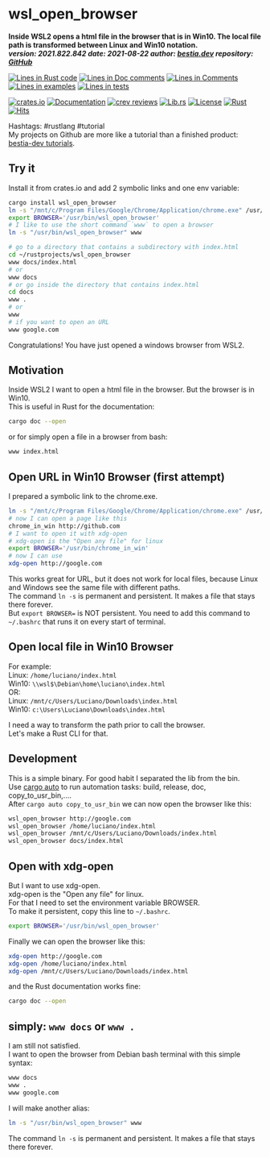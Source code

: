 [comment]: # (auto_md_to_doc_comments segment start A)

# wsl_open_browser

[comment]: # (auto_cargo_toml_to_md start)

**Inside WSL2 opens a html file in the browser that is in Win10. The local file path is transformed between Linux and Win10 notation.**  
***version: 2021.822.842  date: 2021-08-22 author: [bestia.dev](https://bestia.dev) repository: [GitHub](https://github.com/bestia-dev/wsl_open_browser)***  

[comment]: # (auto_cargo_toml_to_md end)

[comment]: # (auto_lines_of_code start)
[![Lines in Rust code](https://img.shields.io/badge/Lines_in_Rust-44-green.svg)](https://github.com/bestia-dev/wsl_open_browser/)
[![Lines in Doc comments](https://img.shields.io/badge/Lines_in_Doc_comments-113-blue.svg)](https://github.com/bestia-dev/wsl_open_browser/)
[![Lines in Comments](https://img.shields.io/badge/Lines_in_comments-15-purple.svg)](https://github.com/bestia-dev/wsl_open_browser/)
[![Lines in examples](https://img.shields.io/badge/Lines_in_examples-0-yellow.svg)](https://github.com/bestia-dev/wsl_open_browser/)
[![Lines in tests](https://img.shields.io/badge/Lines_in_tests-0-orange.svg)](https://github.com/bestia-dev/wsl_open_browser/)

[comment]: # (auto_lines_of_code end)

[![crates.io](https://img.shields.io/crates/v/cargo-auto.svg)](https://crates.io/crates/wsl_open_browser)
[![Documentation](https://docs.rs/wsl_open_browser/badge.svg)](https://docs.rs/wsl_open_browser/)
[![crev reviews](https://web.crev.dev/rust-reviews/badge/crev_count/wsl_open_browser.svg)](https://web.crev.dev/rust-reviews/crate/wsl_open_browser/)
[![Lib.rs](https://img.shields.io/badge/Lib.rs-rust-orange.svg)](https://lib.rs/crates/wsl_open_browser/)
[![License](https://img.shields.io/badge/license-MIT-blue.svg)](https://github.com/bestia-dev/wsl_open_browser/blob/master/LICENSE)
[![Rust](https://github.com/bestia-dev/wsl_open_browser/workflows/RustAction/badge.svg)](https://github.com/bestia-dev/wsl_open_browser/)
[![Hits](https://hits.seeyoufarm.com/api/count/incr/badge.svg?url=https%3A%2F%2Fgithub.com%2Fbestia-dev%2Fwsl_open_browser&count_bg=%2379C83D&title_bg=%23555555&icon=&icon_color=%23E7E7E7&title=hits&edge_flat=false)](https://hits.seeyoufarm.com)

Hashtags: #rustlang #tutorial  
My projects on Github are more like a tutorial than a finished product: [bestia-dev tutorials](https://github.com/bestia-dev/tutorials_rust_wasm).

## Try it

Install it from crates.io and add 2 symbolic links and one env variable:

```bash
cargo install wsl_open_browser
ln -s "/mnt/c/Program Files/Google/Chrome/Application/chrome.exe" /usr/bin/chrome_in_win
export BROWSER='/usr/bin/wsl_open_browser'
# I like to use the short command `www` to open a browser
ln -s "/usr/bin/wsl_open_browser" www

# go to a directory that contains a subdirectory with index.html
cd ~/rustprojects/wsl_open_browser
www docs/index.html
# or
www docs
# or go inside the directory that contains index.html
cd docs
www .
# or
www
# if you want to open an URL
www google.com
```

Congratulations! You have just opened a windows browser from WSL2.

## Motivation

Inside WSL2 I want to open a html file in the browser. But the browser is in Win10.  
This is useful in Rust for the documentation:

```bash
cargo doc --open
```

or for simply open a file in a browser from bash:

```bash
www index.html
```

## Open URL in Win10 Browser (first attempt)

I prepared a symbolic link to the chrome.exe.

```bash
ln -s "/mnt/c/Program Files/Google/Chrome/Application/chrome.exe" /usr/bin/chrome_in_win
# now I can open a page like this
chrome_in_win http://github.com
# I want to open it with xdg-open
# xdg-open is the "Open any file" for linux
export BROWSER='/usr/bin/chrome_in_win'
# now I can use
xdg-open http://google.com
```

This works great for URL, but it does not work for local files, because Linux and Windows see the same file with different paths.  
The command `ln -s` is permanent and persistent. It makes a file that stays there forever.  
But `export BROWSER=` is NOT persistent. You need to add this command to `~/.bashrc` that runs it on every start of terminal.  

## Open local file in Win10 Browser

For example:  
Linux: `/home/luciano/index.html`  
Win10: `\\wsl$\Debian\home\luciano\index.html`  
OR:  
Linux: `/mnt/c/Users/Luciano/Downloads\index.html`  
Win10: `c:\Users\Luciano\Downloads\index.html`  

I need a way to transform the path prior to call the browser.  
Let's make a Rust CLI for that.

## Development

This is a simple binary. For good habit I separated the lib from the bin.  
Use [cargo auto](https://crates.io/crates/cargo-auto) to run automation tasks: build, release, doc, copy_to_usr_bin,....  
After `cargo auto copy_to_usr_bin` we can now open the browser like this:  

```bash
wsl_open_browser http://google.com
wsl_open_browser /home/luciano/index.html
wsl_open_browser /mnt/c/Users/Luciano/Downloads/index.html
wsl_open_browser docs/index.html
```

## Open with xdg-open

But I want to use xdg-open.  
xdg-open is the "Open any file" for linux.  
For that I need to set the environment variable BROWSER.  
To make it persistent, copy this line to `~/.bashrc`.

```bash
export BROWSER='/usr/bin/wsl_open_browser'
```

Finally we can open the browser like this:

```bash
xdg-open http://google.com
xdg-open /home/luciano/index.html
xdg-open /mnt/c/Users/Luciano/Downloads/index.html
```

and the Rust documentation works fine:

```bash
cargo doc --open
```

## simply: `www docs` or `www .`

I am still not satisfied.  
I want to open the browser from Debian bash terminal with this simple syntax:  

```bash
www docs
www .
www google.com
```

I will make another alias:  

```bash
ln -s "/usr/bin/wsl_open_browser" www
```

The command `ln -s` is permanent and persistent. It makes a file that stays there forever.  

[comment]: # (auto_md_to_doc_comments segment end A)
